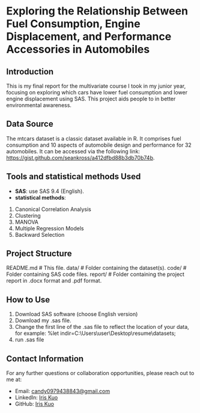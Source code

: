 # Exploring the Relationship Between Fuel Consumption, Engine Displacement, and Performance Accessories in Automobiles


## Introduction

This is my final report for the multivariate course I took in my junior year, focusing on exploring which cars have lower fuel consumption and lower engine displacement using SAS. This project aids people to in better environmental awareness.

## Data Source
The mtcars dataset is a classic dataset available in R. It comprises fuel consumption and 10 aspects of automobile design and performance for 32 automobiles. It can be accessed via the following link: https://gist.github.com/seankross/a412dfbd88b3db70b74b.

## Tools and statistical methods Used

- **SAS**: use SAS 9.4 (English).
- **statistical methods**:
1. Canonical Correlation Analysis
2. Clustering
3. MANOVA
4. Multiple Regression Models
5.  Backward Selection

## Project Structure

README.md # This file.
data/ # Folder containing the dataset(s).
code/ # Folder containing SAS code files.
report/ # Folder containing the project report in .docx format and .pdf format.


## How to Use

1. Download SAS software (choose English version)
2. Download my .sas file.
3. Change the first line of the .sas file to reflect the location of your data, for example: %let indir=C:\Users\user\Desktop\resume\datasets;
4. run .sas file


## Contact Information

For any further questions or collaboration opportunities, please reach out to me at:
- Email: [candy0979438843@gmail.com](mailto:candy0979438843@gmail.com)
- LinkedIn: [Iris Kuo](http://linkedin.com/in/依璇-郭-835b00268)
- GitHub: [Iris Kuo](https://github.com/Iris910531)
